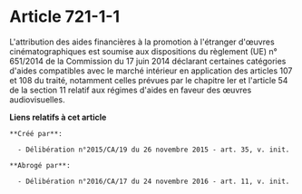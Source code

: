 # Article 721-1-1

L'attribution des aides financières à la promotion à l'étranger d'œuvres cinématographiques est soumise aux dispositions du
règlement (UE) n° 651/2014 de la Commission du 17 juin 2014 déclarant certaines catégories d'aides compatibles avec le marché
intérieur en application des articles 107 et 108 du traité, notamment celles prévues par le chapitre Ier et l'article 54 de
la section 11 relatif aux régimes d'aides en faveur des œuvres audiovisuelles.

**Liens relatifs à cet article**

	**Créé par**:

	  - Délibération n°2015/CA/19 du 26 novembre 2015 - art. 35, v. init.

	**Abrogé par**:

	  - Délibération n°2016/CA/17 du 24 novembre 2016 - art. 11, v. init.
